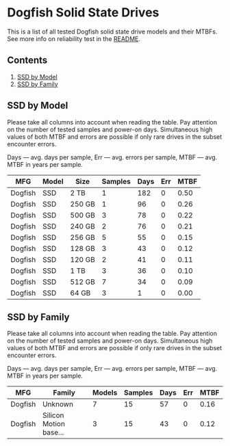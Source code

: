 Dogfish Solid State Drives
==========================

This is a list of all tested Dogfish solid state drive models and their MTBFs. See
more info on reliability test in the [README](https://github.com/linuxhw/SMART).

Contents
--------

1. [ SSD by Model  ](#ssd-by-model)
2. [ SSD by Family ](#ssd-by-family)

SSD by Model
------------

Please take all columns into account when reading the table. Pay attention on the
number of tested samples and power-on days. Simultaneous high values of both MTBF
and errors are possible if only rare drives in the subset encounter errors.

Days — avg. days per sample,
Err  — avg. errors per sample,
MTBF — avg. MTBF in years per sample.

| MFG       | Model              | Size   | Samples | Days  | Err   | MTBF |
|-----------|--------------------|--------|---------|-------|-------|------|
| Dogfish   | SSD                | 2 TB   | 1       | 182   | 0     | 0.50   |
| Dogfish   | SSD                | 250 GB | 1       | 96    | 0     | 0.26   |
| Dogfish   | SSD                | 500 GB | 3       | 78    | 0     | 0.22   |
| Dogfish   | SSD                | 240 GB | 2       | 76    | 0     | 0.21   |
| Dogfish   | SSD                | 256 GB | 5       | 55    | 0     | 0.15   |
| Dogfish   | SSD                | 128 GB | 3       | 43    | 0     | 0.12   |
| Dogfish   | SSD                | 120 GB | 2       | 41    | 0     | 0.11   |
| Dogfish   | SSD                | 1 TB   | 3       | 36    | 0     | 0.10   |
| Dogfish   | SSD                | 512 GB | 7       | 34    | 0     | 0.09   |
| Dogfish   | SSD                | 64 GB  | 3       | 1     | 0     | 0.00   |

SSD by Family
-------------

Please take all columns into account when reading the table. Pay attention on the
number of tested samples and power-on days. Simultaneous high values of both MTBF
and errors are possible if only rare drives in the subset encounter errors.

Days — avg. days per sample,
Err  — avg. errors per sample,
MTBF — avg. MTBF in years per sample.

| MFG       | Family                 | Models | Samples | Days  | Err   | MTBF |
|-----------|------------------------|--------|---------|-------|-------|------|
| Dogfish   | Unknown                | 7      | 15      | 57    | 0     | 0.16   |
| Dogfish   | Silicon Motion base... | 3      | 15      | 43    | 0     | 0.12   |
